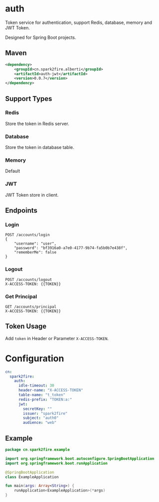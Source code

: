 # auth
Token service for authentication, support Redis, database, memory and JWT Token.

Designed for Spring Boot projects.
## Maven
```xml
<dependency>
    <groupId>cn.spark2fire.alberti</groupId>
    <artifactId>auth-jwt</artifactId>
    <version>0.0.7</version>
</dependency>
```
## Support Types
### Redis
Store the token in Redis server.
### Database
Store the token in database table.
### Memory
Default
### JWT
JWT Token store in client.
## Endpoints
### Login
```http request
POST /accounts/login
{
	"username": "user",
	"password": "bf3916a0-a7e0-4177-9b74-fa5b0b7e438f",
	"rememberMe": false
}
```
### Logout
```http request
POST /accounts/logout
X-ACCESS-TOKEN: {{TOKEN}}
```
### Get Principal
```http request
GET /accounts/principal
X-ACCESS-TOKEN: {{TOKEN}}
```
## Token Usage

Add `token` in Header or Parameter `X-ACCESS-TOKEN`.
# Configuration
```yaml
cn:
  spark2fire:
    auth:
      idle-timeout: 30
      header-name: "X-ACCESS-TOKEN"
      table-name: "t_token"
      redis-prefix: "TOKEN:a:"
      jwt:
        secretKey: ""
        issuer: "spark2fire"
        subject: "auth0"
        audience: "web"
```
## Example
```kotlin
package cn.spark2fire.example

import org.springframework.boot.autoconfigure.SpringBootApplication
import org.springframework.boot.runApplication

@SpringBootApplication
class ExampleApplication

fun main(args: Array<String>) {
    runApplication<ExampleApplication>(*args)
}
```
